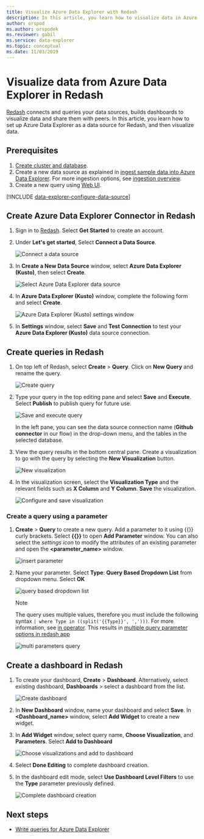 ```yaml
---
title: Visualize Azure Data Explorer with Redash
description: In this article, you learn how to visualize data in Azure Data Explorer with the Redash native connector. 
author: orspod
ms.author: orspodek
ms.reviewer: gabil
ms.service: data-explorer
ms.topic: conceptual
ms.date: 11/03/2019
---
```


# Visualize data from Azure Data Explorer in Redash

[Redash](https://www.redash.io/) connects and queries your data sources, builds dashboards to visualize data and share them with peers. In this article, you learn how to set up Azure Data Explorer as a data source for Redash, and then visualize data.

## Prerequisites

1. [Create cluster and database](create-cluster-database-portal.md).
1. Create a new data source as explained in [ingest sample data into Azure Data Explorer](ingest-sample-data.md). For more ingestion options, see [ingestion overview](ingest-data-overview.md).
1. Create a new query using [Web UI](web-query-data.md). 

[!INCLUDE [data-explorer-configure-data-source](../../includes/data-explorer-configure-data-source.md)]

## Create Azure Data Explorer Connector in Redash 

1. Sign in to [Redash](https://www.redash.io/). Select **Get Started** to create an account.
1. Under **Let's get started**, Select **Connect a Data Source**.

    ![Connect a data source](media/redash/connect-data-source.png)

1. In **Create a New Data Source** window, select **Azure Data Explorer (Kusto)**, then select **Create**. 

    ![Select Azure Data Explorer data source](media/redash/select-adx-data-source.png)

1. In **Azure Data Explorer (Kusto)** window, complete the following form and select **Create**.

    ![Azure Data Explorer (Kusto) settings window](media/redash/adx-settings-window.png)

1. In **Settings** window, select **Save** and **Test Connection** to test your **Azure Data Explorer (Kusto)** data source connection.

## Create queries in Redash

1. On top left of Redash, select **Create** > **Query**. Click on **New Query** and rename the query.

    ![Create query](media/redash/create-query.png)

1. Type your query in the top editing pane and select **Save** and **Execute**. Select **Publish** to publish query for future use.

    ![Save and execute query](media/redash/save-and-execute-query.png)

    In the left pane, you can see the data source connection name (**Github connector** in our flow) in the drop-down menu, and the tables in the selected database. 

1. View the query results in the bottom central pane. Create a visualization to go with the query by selecting the **New Visualization** button.

    ![New visualization](media/redash/new-visualization.png)

1. In the visualization screen, select the **Visualization Type** and the relevant fields such as **X Column** and **Y Column**. **Save** the visualization.

    ![Configure and save visualization](media/redash/configure-visualization.png)

### Create a query using a parameter

1. **Create** > **Query** to create a new query. Add a parameter to it using {{}} curly brackets. Select **{{}}** to open **Add Parameter** window. You can also select the *settings icon* to modify the attributes of an existing parameter and open the **<parameter_name>** window. 

    ![insert parameter](media/redash/insert-parameter.png)

1. Name your parameter. Select **Type**: **Query Based Dropdown List** from dropdown menu. Select **OK**

    ![query based dropdown list](media/redash/query-based-dropdown-list.png)

    > [!NOTE]
    > The query uses multiple values, therefore you must include the following syntax `| where Type in ((split('{{Type}}', ',')))`. For more information, see [in operator](/azure/kusto/query/inoperator). This results in [multiple query parameter options in redash app](https://redash.io/help/user-guide/querying/query-parameters#Serialized-Multi-Select-Query-Parametersredash.io)

    ![multi parameters query](media/redash/multi-parameters-query.png)    

## Create a dashboard in Redash

1. To create your dashboard, **Create** > **Dashboard**. Alternatively, select existing dashboard, **Dashboards** > select a dashboard from the list.

    ![Create dashboard](media/redash/create-dashboard.png)

1. In **New Dashboard** window, name your dashboard and select **Save**. In **<Dashboard_name>** window, select **Add Widget** to create a new widget. 

1. In **Add Widget** window, select query name, **Choose Visualization**, and **Parameters**. Select **Add to Dashboard**

   ![Choose visualizations and add to dashboard](media/redash/add-widget-window.png)

1. Select **Done Editing** to complete dashboard creation.

1.  In the dashboard edit mode, select **Use Dashboard Level Filters** to use the **Type** parameter previously defined.

    ![Complete dashboard creation](media/redash/complete-dashboard.png)

## Next steps

* [Write queries for Azure Data Explorer](write-queries.md)


